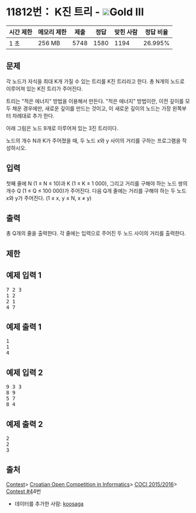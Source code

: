 # 11812번： K진 트리 - <img src="https://static.solved.ac/tier_small/13.svg" style="height:20px" />Gold III


| 시간 제한 | 메모리 제한 | 제출 | 정답 | 맞힌 사람 | 정답 비율 |
| --- | --- | --- | --- | --- | --- |
| 1 초 | 256 MB | 5748 | 1580 | 1194 | 26.995% |


## 문제


각 노드가 자식을 최대 K개 가질 수 있는 트리를 K진 트리라고 한다. 총 N개의 노드로 이루어져 있는 K진 트리가 주어진다.

트리는 "적은 에너지" 방법을 이용해서 만든다. "적은 에너지" 방법이란, 이전 깊이를 모두 채운 경우에만, 새로운 깊이를 만드는 것이고, 이 새로운 깊이의 노드는 가장 왼쪽부터 차례대로 추가 한다.

아래 그림은 노드 9개로 이루어져 있는 3진 트리이다.


노드의 개수 N과 K가 주어졌을 때, 두 노드 x와 y 사이의 거리를 구하는 프로그램을 작성하시오.




## 입력


첫째 줄에 N (1 ≤ N ≤ 10)과 K (1 ≤ K ≤ 1 000), 그리고 거리를 구해야 하는 노드 쌍의 개수 Q (1 ≤ Q ≤ 100 000)가 주어진다.
다음 Q개 줄에는 거리를 구해야 하는 두 노드 x와 y가 주어진다. (1 ≤ x, y ≤ N, x ≠ y)




## 출력


총 Q개의 줄을 출력한다. 각 줄에는 입력으로 주어진 두 노드 사이의 거리를 출력한다.




## 제한




## 예제 입력 1


<pre>7 2 3
1 2
2 1
4 7
</pre>


## 예제 출력 1


<pre>1
1
4
</pre>




## 예제 입력 2


<pre>9 3 3
8 9
5 7
8 4
</pre>


## 예제 출력 2


<pre>2
2
3
</pre>






## 출처


[Contest](/category/45)> [Croatian Open Competition in Informatics](/category/17)> [COCI 2015/2016](/category/333)> [Contest #4](/category/detail/1446)4번
- 데이터를 추가한 사람: [koosaga](/user/koosaga)




